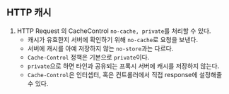 ## HTTP 캐시
1. HTTP Request 의 CacheControl `no-cache, private`를 처리할 수 있다.
   - 캐시가 유효한지 서버에 확인하기 위해 `no-cache`로 요청을 보낸다.
   - 서버에 캐시를 아예 저장하지 않는 `no-store`과는 다르다.
   - `Cache-Control` 정책은 기본으로 `private`이다.
   - `private`으로 하면 타인과 공유되는 프록시 서버에 캐시를 저장하지 않는다.
   - `Cache-Control`은 인터셉터, 혹은 컨트롤러에서 직접 response에 설정해줄 수 있다.